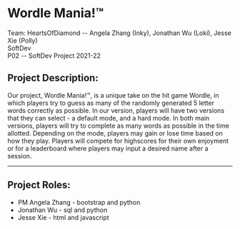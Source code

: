 # Wordle Mania!™
Team: HeartsOfDiamond -- Angela Zhang (Inky), Jonathan Wu (Loki), Jesse Xie (Polly)  
SoftDev  
P02 -- SoftDev Project 2021-22

## Project Description: 
Our project, Wordle Mania!™, is a unique take on the hit game Wordle, in which players try to guess as many of the randomly generated 5 letter words correctly as possible. In our version, players will have two versions that they can select - a default mode, and a hard mode. In both main versions, players will try to complete as many words as possible in the time allotted. Depending on the mode, players may gain or lose time based on how they play. Players will compete for highscores for their own enjoyment or for a leaderboard where players may input a desired name after a session.  

---

## Project Roles:  
* PM Angela Zhang - bootstrap and python
* Jonathan Wu - sql and python
* Jesse Xie - html and javascript

